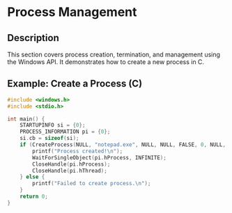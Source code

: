 # Process Management

## Description
This section covers process creation, termination, and management using the Windows API. It demonstrates how to create a new process in C.

## Example: Create a Process (C)

```c
#include <windows.h>
#include <stdio.h>

int main() {
    STARTUPINFO si = {0};
    PROCESS_INFORMATION pi = {0};
    si.cb = sizeof(si);
    if (CreateProcess(NULL, "notepad.exe", NULL, NULL, FALSE, 0, NULL, NULL, &si, &pi)) {
        printf("Process created!\n");
        WaitForSingleObject(pi.hProcess, INFINITE);
        CloseHandle(pi.hProcess);
        CloseHandle(pi.hThread);
    } else {
        printf("Failed to create process.\n");
    }
    return 0;
}
```
